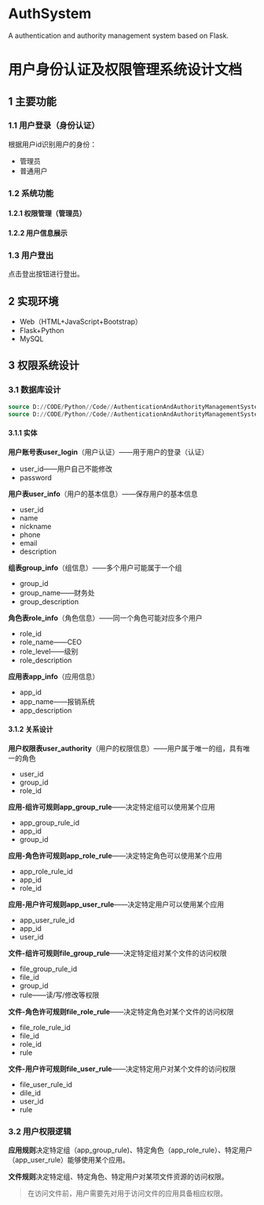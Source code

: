 # AuthSystem
A authentication and authority management system based on Flask.
# 用户身份认证及权限管理系统设计文档

## 1 主要功能

### 1.1 用户登录（身份认证）

根据用户id识别用户的身份：

- 管理员
- 普通用户

### 1.2 系统功能

#### 1.2.1 权限管理（管理员）

#### 1.2.2 用户信息展示



### 1.3 用户登出

点击登出按钮进行登出。

## 2 实现环境

- Web（HTML+JavaScript+Bootstrap）
- Flask+Python
- MySQL

## 3 权限系统设计

### 3.1 数据库设计

```sql
source D://CODE/Python//Code//AuthenticationAndAuthorityManagementSystem//db//createDB.sql;
source D://CODE/Python//Code//AuthenticationAndAuthorityManagementSystem//db//dropDB.sql;
```



#### 3.1.1 实体

**用户账号表user_login**（用户认证）——用于用户的登录（认证）

- user_id——用户自己不能修改
- password

**用户表user_info**（用户的基本信息）——保存用户的基本信息

- user_id
- name
- nickname
- phone
- email
- description

**组表group_info**（组信息）——多个用户可能属于一个组

- group_id
- group_name——财务处
- group_description

**角色表role_info**（角色信息）——同一个角色可能对应多个用户

- role_id
- role_name——CEO
- role_level——级别
- role_description

**应用表app_info**（应用信息）

- app_id
- app_name——报销系统
- app_description

#### 3.1.2 关系设计

**用户权限表user_authority**（用户的权限信息）——用户属于唯一的组，具有唯一的角色

- user_id
- group_id
- role_id

**应用-组许可规则app_group_rule**——决定特定组可以使用某个应用

- app_group_rule_id
- app_id
- group_id

**应用-角色许可规则app_role_rule**——决定特定角色可以使用某个应用

- app_role_rule_id
- app_id
- role_id

**应用-用户许可规则app_user_rule**——决定特定用户可以使用某个应用

- app_user_rule_id
- app_id
- user_id

**文件-组许可规则file_group_rule**——决定特定组对某个文件的访问权限

- file_group_rule_id
- file_id
- group_id
- rule——读/写/修改等权限

**文件-角色许可规则file_role_rule**——决定特定角色对某个文件的访问权限

- file_role_rule_id
- file_id
- role_id
- rule

**文件-用户许可规则file_user_rule**——决定特定用户对某个文件的访问权限

- file_user_rule_id
- dile_id
- user_id
- rule

### 3.2 用户权限逻辑

**应用规则**决定特定组（app_group_rule)、特定角色（app_role_rule）、特定用户（app_user_rule）能够使用某个应用。

**文件规则**决定特定组、特定角色、特定用户对某项文件资源的访问权限。

> 在访问文件前，用户需要先对用于访问文件的应用具备相应权限。
